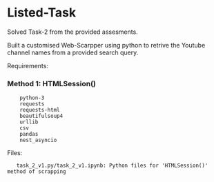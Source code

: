 # Listed-Task
Solved Task-2 from the provided assesments. </br>


Built a customised Web-Scarpper using python to retrive the Youtube channel names from a provided search query.</br>

 
Requirements:
### Method 1: HTMLSession()

        python-3
        requests
        requests-html
        beautifulsoup4
        urllib
        csv
        pandas
        nest_asyncio


Files:

       task_2_v1.py/task_2_v1.ipynb: Python files for 'HTMLSession()' method of scrapping


       
